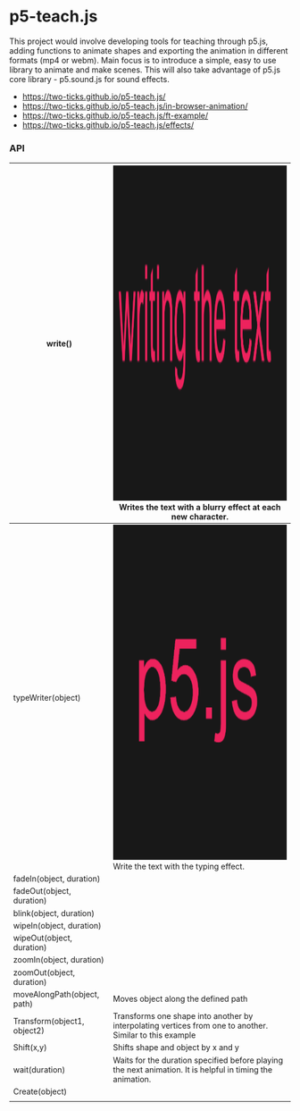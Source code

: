 # p5-teach.js
This project would involve developing tools for teaching through p5.js, adding functions to animate shapes and exporting the animation in different formats (mp4 or webm). Main focus is to introduce a simple, easy to use library to animate and make scenes. This will also take advantage of p5.js core library - p5.sound.js for sound effects.

- https://two-ticks.github.io/p5-teach.js/
- https://two-ticks.github.io/p5-teach.js/in-browser-animation/
- https://two-ticks.github.io/p5-teach.js/ft-example/
- https://two-ticks.github.io/p5-teach.js/effects/

### API 

| write()  | <img src="resources/write.gif" width="500" height="600"> Writes the text with a blurry effect at each new character.   |
|---|---|
| typeWriter(object)  |  <img src="resources/typeWriter.gif" width="500" height="600"> Write the text with the typing effect. |
| fadeIn(object, duration)  |   |
|  fadeOut(object, duration) |   |
|  blink(object, duration) |   |
| wipeIn(object, duration)  |   |
| wipeOut(object, duration)  |   |
|  zoomIn(object, duration) |   |
| zoomOut(object, duration)  |   |
| moveAlongPath(object, path)  |Moves object along the defined path   |
| Transform(object1, object2)  | Transforms one shape into another by interpolating vertices from one to another. Similar to this example  |
| Shift(x,y)  | Shifts shape and object by x and y  |
|wait(duration)   | Waits for the duration specified before playing the next animation. It is helpful in timing the animation.  |
| Create(object)  |   |
|   |   |